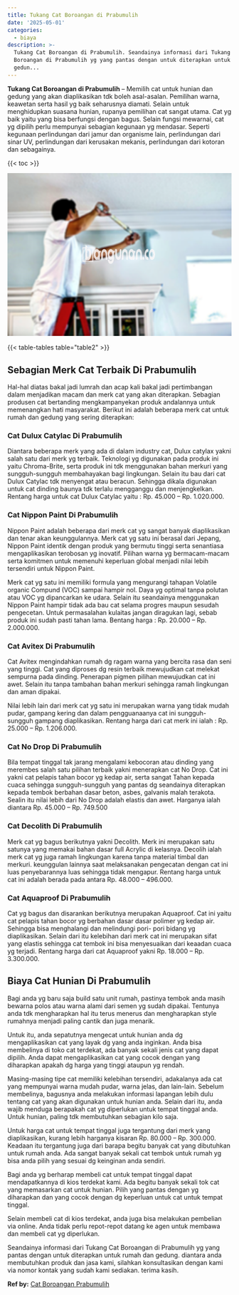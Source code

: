 ```yaml
---
title: Tukang Cat Boroangan di Prabumulih
date: '2025-05-01'
categories:
  - biaya
description: >-
  Tukang Cat Boroangan di Prabumulih. Seandainya informasi dari Tukang Cat
  Boroangan di Prabumulih yg yang pantas dengan untuk diterapkan untuk rumah dan
  gedun...
---
```


**Tukang Cat Boroangan di Prabumulih** – Memilih cat untuk hunian dan gedung yang akan diaplikasikan tdk boleh asal-asalan. Pemilihan warna, keawetan serta hasil yg baik seharusnya diamati. Selain untuk menghidupkan suasana hunian, rupanya pemilihan cat sangat utama. Cat yg baik yaitu yang bisa berfungsi dengan bagus. Selain fungsi mewarnai, cat yg dipilih perlu mempunyai sebagian kegunaan yg mendasar. Seperti kegunaan perlindungan dari jamur dan organisme lain, perlindungan dari sinar UV, perlindungan dari kerusakan mekanis, perlindungan dari kotoran dan sebagainya.

{{< toc >}}

![Tukang Cat Boroangan di Prabumulih](/images/jasa-cat-murah17.png)

{{< table-tables table="table2" >}}

## Sebagian Merk Cat Terbaik Di Prabumulih

Hal-hal diatas bakal jadi lumrah dan acap kali bakal jadi pertimbangan dalam menjadikan macam dan merk cat yang akan diterapkan. Sebagian produsen cat bertanding mengkampanyekan produk andalannya untuk memenangkan hati masyarakat. Berikut ini adalah beberapa merk cat untuk rumah dan gedung yang sering diterapkan:

### Cat Dulux Catylac Di Prabumulih

Diantara beberapa merk yang ada di dalam industry cat, Dulux catylax yakni salah satu dari merk yg terbaik. Teknologi yg digunakan pada produk ini yaitu Chroma-Brite, serta produk ini tdk menggunakan bahan merkuri yang sungguh-sungguh membahayakan bagi lingkungan. Selain itu bau dari cat Dulux Catylac tdk menyengat atau beracun. Sehingga dikala digunakan untuk cat dinding baunya tdk terlalu mengganggu dan menjengkelkan. Rentang harga untuk cat Dulux Catylac yaitu : Rp. 45.000 – Rp. 1.020.000.

### Cat Nippon Paint Di Prabumulih

Nippon Paint adalah beberapa dari merk cat yg sangat banyak diaplikasikan dan tenar akan keunggulannya. Merk cat yg satu ini berasal dari Jepang, Nippon Paint identik dengan produk yang bermutu tinggi serta senantiasa mengaplikasikan terobosan yg inovatif. Pilihan warna yg bermacam-macam serta komitmen untuk memenuhi keperluan global menjadi nilai lebih tersendiri untuk Nippon Paint.

Merk cat yg satu ini memiliki formula yang mengurangi tahapan Volatile organic Compund (VOC) sampai hampir nol. Daya yg optimal tanpa polutan atau VOC yg dipancarkan ke udara. Selain itu seandainya menggunakan Nippon Paint hampir tidak ada bau cat selama progres maupun sesudah pengecetan. Untuk permasalahan kulaitas jangan diragukan lagi, sebab produk ini sudah pasti tahan lama. Bentang harga : Rp. 20.000 – Rp. 2.000.000.

### Cat Avitex Di Prabumulih

Cat Avitex mengindahkan rumah dg ragam warna yang bercita rasa dan seni yang tinggi. Cat yang diproses dg resin terbaik mewujudkan cat melekat sempurna pada dinding. Penerapan pigmen pilihan mewujudkan cat ini awet. Selain itu tanpa tambahan bahan merkuri sehingga ramah lingkungan dan aman dipakai.

Nilai lebih lain dari merk cat yg satu ini merupakan warna yang tidak mudah pudar, gampang kering dan dalam pengguanaanya cat ini sungguh-sungguh gampang diaplikasikan. Rentang harga dari cat merk ini ialah : Rp. 25.000 – Rp. 1.206.000.

### Cat No Drop Di Prabumulih

Bila tempat tinggal tak jarang mengalami kebocoran atau dinding yang merembes salah satu pilihan terbaik yakni menerapkan cat No Drop. Cat ini yakni cat pelapis tahan bocor yg kedap air, serta sangat Tahan kepada cuaca sehingga sungguh-sungguh yang pantas dg seandainya diterapkan kepada tembok berbahan dasar beton, asbes, galvanis malah terakota. Sealin itu nilai lebih dari No Drop adalah elastis dan awet. Harganya ialah diantara Rp. 45.000 – Rp. 749.500

### Cat Decolith Di Prabumulih

Merk cat yg bagus berikutnya yakni Decolith. Merk ini merupakan satu satunya yang memakai bahan dasar full Acrylic di kelasnya. Decolih ialah merk cat yg juga ramah lingkungan karena tanpa material timbal dan merkuri. keunggulan lainnya saat melaksanakan pengecatan dengan cat ini luas penyebarannya luas sehingga tidak mengapur. Rentang harga untuk cat ini adalah berada pada antara Rp. 48.000 – 496.000.

### Cat Aquaproof Di Prabumulih

Cat yg bagus dan disarankan berikutnya merupakan Aquaproof. Cat ini yaitu cat pelapis tahan bocor yg berbahan dasar dasar polimer yg kedap air. Sehingga bisa menghalangi dan melindungi pori- pori bidang yg diaplikasikan. Selain dari itu kelebihan dari merk cat ini merupakan sifat yang elastis sehingga cat tembok ini bisa menyesuaikan dari keaadan cuaca yg terjadi. Rentang harga dari cat Aquaproof yakni Rp. 18.000 – Rp. 3.300.000.

## Biaya Cat Hunian Di Prabumulih

Bagi anda yg baru saja build satu unit rumah, pastinya tembok anda masih bewarna polos atau warna alami dari semen yg sudah dipakai. Tentunya anda tdk mengharapkan hal itu terus menerus dan mengharapkan style rumahnya menjadi paling cantik dan juga menarik.

Untuk itu, anda sepatutnya mengecat untuk hunian anda dg mengaplikasikan cat yang layak dg yang anda inginkan. Anda bisa membelinya di toko cat terdekat, ada banyak sekali jenis cat yang dapat dipilih. Anda dapat mengaplikasikan cat yang cocok dengan yang diharapkan apakah dg harga yang tinggi ataupun yg rendah.

Masing-masing tipe cat memiliki kelebihan tersendiri, adakalanya ada cat yang mempunyai warna mudah pudar, warna jelas, dan lain-lain. Sebelum membelinya, bagusnya anda melakukan informasi lapangan lebih dulu tentang cat yang akan digunakan untuk hunian anda. Selain dari itu, anda wajib menduga berapakah cat yg diperlukan untuk tempat tinggal anda. Untuk hunian, paling tdk membutuhkan sebagian kilo saja.

Untuk harga cat untuk tempat tinggal juga tergantung dari merk yang diaplikasikan, kurang lebih harganya kisaran Rp. 80.000 – Rp. 300.000. Keadaan itu tergantung juga dari barapa begitu banyak cat yang dibutuhkan untuk rumah anda. Ada sangat banyak sekali cat tembok untuk rumah yg bisa anda pilih yang sesuai dg keinginan anda sendiri.

Bagi anda yg berharap membeli cat untuk tempat tinggal dapat mendapatkannya di kios terdekat kami. Ada begitu banyak sekali tok cat yang memasarkan cat untuk hunian. Pilih yang pantas dengan yg diharapkan dan yang cocok dengan dg keperluan untuk cat untuk tempat tinggal.

Selain membeli cat di kios terdekat, anda juga bisa melakukan pembelian via online. Anda tidak perlu repot-repot datang ke agen untuk membawa dan membeli cat yg diperlukan.

Seandainya informasi dari Tukang Cat Boroangan di Prabumulih yg yang pantas dengan untuk diterapkan untuk rumah dan gedung. diantara anda membutuhkan produk dan jasa kami, silahkan konsultasikan dengan kami via nomor kontak yang sudah kami sediakan. terima kasih.

**Ref by:** [Cat Boroangan Prabumulih](https://id.wikipedia.org/wiki/Cat)
